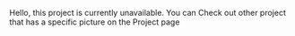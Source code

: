 Hello, this project is currently unavailable. You can Check out other project that has a specific picture on the Project page
